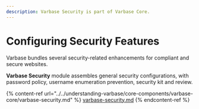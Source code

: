 ```yaml
---
description: Varbase Security is part of Varbase Core.
---
```


# Configuring Security Features

Varbase bundles several security-related enhancements for compliant and secure websites.

**Varbase Security** module assembles general security configurations, with password policy, username enumeration prevention, security kit and review.

{% content-ref url="../../understanding-varbase/core-components/varbase-core/varbase-security.md" %}
[varbase-security.md](../../understanding-varbase/core-components/varbase-core/varbase-security.md)
{% endcontent-ref %}
